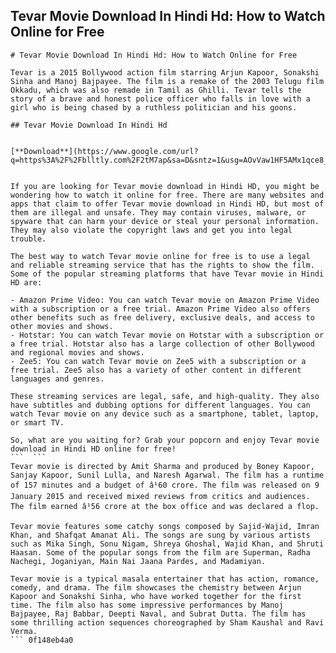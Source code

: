 ## Tevar Movie Download In Hindi Hd: How to Watch Online for Free

  ``` 
# Tevar Movie Download In Hindi Hd: How to Watch Online for Free
  
Tevar is a 2015 Bollywood action film starring Arjun Kapoor, Sonakshi Sinha and Manoj Bajpayee. The film is a remake of the 2003 Telugu film Okkadu, which was also remade in Tamil as Ghilli. Tevar tells the story of a brave and honest police officer who falls in love with a girl who is being chased by a ruthless politician and his goons.
 
## Tevar Movie Download In Hindi Hd


[**Download**](https://www.google.com/url?q=https%3A%2F%2Fblltly.com%2F2tM7ap&sa=D&sntz=1&usg=AOvVaw1HF5AMx1qce8_uvKqAZyLA)

  
If you are looking for Tevar movie download in Hindi HD, you might be wondering how to watch it online for free. There are many websites and apps that claim to offer Tevar movie download in Hindi HD, but most of them are illegal and unsafe. They may contain viruses, malware, or spyware that can harm your device or steal your personal information. They may also violate the copyright laws and get you into legal trouble.
  
The best way to watch Tevar movie online for free is to use a legal and reliable streaming service that has the rights to show the film. Some of the popular streaming platforms that have Tevar movie in Hindi HD are:
  
- Amazon Prime Video: You can watch Tevar movie on Amazon Prime Video with a subscription or a free trial. Amazon Prime Video also offers other benefits such as free delivery, exclusive deals, and access to other movies and shows.
- Hotstar: You can watch Tevar movie on Hotstar with a subscription or a free trial. Hotstar also has a large collection of other Bollywood and regional movies and shows.
- Zee5: You can watch Tevar movie on Zee5 with a subscription or a free trial. Zee5 also has a variety of other content in different languages and genres.

These streaming services are legal, safe, and high-quality. They also have subtitles and dubbing options for different languages. You can watch Tevar movie on any device such as a smartphone, tablet, laptop, or smart TV.
  
So, what are you waiting for? Grab your popcorn and enjoy Tevar movie download in Hindi HD online for free!
 ```  ``` 
Tevar movie is directed by Amit Sharma and produced by Boney Kapoor, Sanjay Kapoor, Sunil Lulla, and Naresh Agarwal. The film has a runtime of 157 minutes and a budget of â¹60 crore. The film was released on 9 January 2015 and received mixed reviews from critics and audiences. The film earned â¹56 crore at the box office and was declared a flop.
  
Tevar movie features some catchy songs composed by Sajid-Wajid, Imran Khan, and Shafqat Amanat Ali. The songs are sung by various artists such as Mika Singh, Sonu Nigam, Shreya Ghoshal, Wajid Khan, and Shruti Haasan. Some of the popular songs from the film are Superman, Radha Nachegi, Joganiyan, Main Nai Jaana Pardes, and Madamiyan.
  
Tevar movie is a typical masala entertainer that has action, romance, comedy, and drama. The film showcases the chemistry between Arjun Kapoor and Sonakshi Sinha, who have worked together for the first time. The film also has some impressive performances by Manoj Bajpayee, Raj Babbar, Deepti Naval, and Subrat Dutta. The film has some thrilling action sequences choreographed by Sham Kaushal and Ravi Verma.
 ``` 0f148eb4a0
